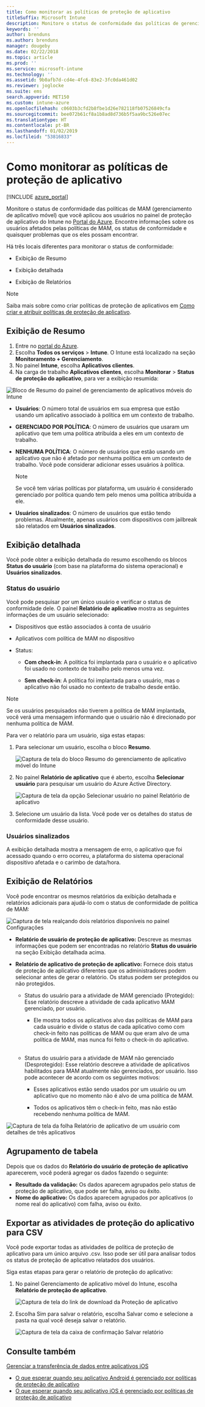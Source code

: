 ```yaml
---
title: Como monitorar as políticas de proteção de aplicativo
titleSuffix: Microsoft Intune
description: Monitore o status de conformidade das políticas de gerenciamento de aplicativo móvel no Intune.
keywords: ''
author: brenduns
ms.author: brenduns
manager: dougeby
ms.date: 02/22/2018
ms.topic: article
ms.prod: ''
ms.service: microsoft-intune
ms.technology: ''
ms.assetid: 9b0afb7d-cd4e-4fc6-83e2-3fc0da461d02
ms.reviewer: joglocke
ms.suite: ems
search.appverid: MET150
ms.custom: intune-azure
ms.openlocfilehash: c0603b3cfd2b8fbe1d26e782118fb07526849cfa
ms.sourcegitcommit: bee072b61cf8a1b8ad8d736b5f5aa9bc526e07ec
ms.translationtype: HT
ms.contentlocale: pt-BR
ms.lasthandoff: 01/02/2019
ms.locfileid: "53816833"
---
```

# <a name="how-to-monitor-app-protection-policies"></a>Como monitorar as políticas de proteção de aplicativo
[!INCLUDE [azure_portal](./includes/azure_portal.md)]

Monitore o status de conformidade das políticas de MAM (gerenciamento de aplicativo móvel) que você aplicou aos usuários no painel de proteção de aplicativo do Intune no [Portal do Azure](https://portal.azure.com). Encontre informações sobre os usuários afetados pelas políticas de MAM, os status de conformidade e quaisquer problemas que os eles possam encontrar.

Há três locais diferentes para monitorar o status de conformidade:

-   Exibição de Resumo

-   Exibição detalhada

-   Exibição de Relatórios

> [!NOTE]
> Saiba mais sobre como criar políticas de proteção de aplicativos em [Como criar e atribuir políticas de proteção de aplicativo](app-protection-policies.md).

## <a name="summary-view"></a>Exibição de Resumo

1. Entre no [portal do Azure](https://portal.azure.com).
2. Escolha **Todos os serviços** > **Intune**. O Intune está localizado na seção **Monitoramento + Gerenciamento**.
3. No painel **Intune**, escolha **Aplicativos clientes**.
4. Na carga de trabalho **Aplicativos clientes**, escolha **Monitorar** > **Status de proteção do aplicativo**, para ver a exibição resumida:

![Bloco de Resumo do painel de gerenciamento de aplicativos móveis do Intune](./media/app-protection-user-status-summary.png)

-   **Usuários**: O número total de usuários em sua empresa que estão usando um aplicativo associado à política em um contexto de trabalho.

-   **GERENCIADO POR POLÍTICA**: O número de usuários que usaram um aplicativo que tem uma política atribuída a eles em um contexto de trabalho.

-   **NENHUMA POLÍTICA**: O número de usuários que estão usando um aplicativo que não é afetado por nenhuma política em um contexto de trabalho. Você pode considerar adicionar esses usuários à política.
    > [!NOTE]
    > Se você tem várias políticas por plataforma, um usuário é considerado gerenciado por política quando tem pelo menos uma política atribuída a ele.

- **Usuários sinalizados**: O número de usuários que estão tendo problemas. Atualmente, apenas usuários com dispositivos com jailbreak são relatados em **Usuários sinalizados**.


## <a name="detailed-view"></a>Exibição detalhada
Você pode obter a exibição detalhada do resumo escolhendo os blocos **Status do usuário** (com base na plataforma do sistema operacional) e **Usuários sinalizados**.

### <a name="user-status"></a>Status do usuário
Você pode pesquisar por um único usuário e verificar o status de conformidade dele. O painel **Relatório de aplicativo** mostra as seguintes informações de um usuário selecionado:
- Dispositivos que estão associados à conta de usuário

- Aplicativos com política de MAM no dispositivo

- Status:

  - **Com check-in**: A política foi implantada para o usuário e o aplicativo foi usado no contexto de trabalho pelo menos uma vez.

  - **Sem check-in**: A política foi implantada para o usuário, mas o aplicativo não foi usado no contexto de trabalho desde então.

>[!NOTE]
> Se os usuários pesquisados não tiverem a política de MAM implantada, você verá uma mensagem informando que o usuário não é direcionado por nenhuma política de MAM.

Para ver o relatório para um usuário, siga estas etapas:

1.  Para selecionar um usuário, escolha o bloco **Resumo**.

    ![Captura de tela do bloco Resumo do gerenciamento de aplicativo móvel do Intune](./media/MAM-reporting-6.png)

2. No painel **Relatório de aplicativo** que é aberto, escolha **Selecionar usuário** para pesquisar um usuário do Azure Active Directory.

    ![Captura de tela da opção Selecionar usuário no painel Relatório de aplicativo](./media/MAM-reporting-2.png)

3. Selecione um usuário da lista. Você pode ver os detalhes do status de conformidade desse usuário.

### <a name="flagged-users"></a>Usuários sinalizados
A exibição detalhada mostra a mensagem de erro, o aplicativo que foi acessado quando o erro ocorreu, a plataforma do sistema operacional dispositivo afetada e o carimbo de data/hora.

## <a name="reporting-view"></a>Exibição de Relatórios

Você pode encontrar os mesmos relatórios da exibição detalhada e relatórios adicionais para ajudá-lo com o status de conformidade de política de MAM:

![Captura de tela realçando dois relatórios disponíveis no painel Configurações](./media/MAM-reporting-7.png)

-   **Relatório de usuário de proteção de aplicativo:** Descreve as mesmas informações que podem ser encontradas no relatório **Status do usuário** na seção Exibição detalhada acima.

-   **Relatório de aplicativo de proteção de aplicativo:** Fornece dois status de proteção de aplicativo diferentes que os administradores podem selecionar antes de gerar o relatório. Os status podem ser protegidos ou não protegidos.

    -   Status do usuário para a atividade de MAM gerenciado (Protegido): Esse relatório descreve a atividade de cada aplicativo MAM gerenciado, por usuário.

        -   Ele mostra todos os aplicativos alvo das políticas de MAM para cada usuário e divide o status de cada aplicativo como com check-in feito nas políticas de MAM ou que eram alvo de uma política de MAM, mas nunca foi feito o check-in do aplicativo.
<br></br>
    -   Status do usuário para a atividade de MAM não gerenciado (Desprotegido): Esse relatório descreve a atividade de aplicativos habilitados para MAM atualmente não gerenciados, por usuário. Isso pode acontecer de acordo com os seguintes motivos:

        -   Esses aplicativos estão sendo usados por um usuário ou um aplicativo que no momento não é alvo de uma política de MAM.

        -   Todos os aplicativos têm o check-in feito, mas não estão recebendo nenhuma política de MAM.

![Captura de tela da folha Relatório de aplicativo de um usuário com detalhes de três aplicativos](./media/MAM-reporting-4.png)

## <a name="table-grouping"></a>Agrupamento de tabela

Depois que os dados do **Relatório do usuário de proteção de aplicativo** aparecerem, você poderá agregar os dados fazendo o seguinte:

- **Resultado da validação:** Os dados aparecem agrupados pelo status de proteção de aplicativo, que pode ser falha, aviso ou êxito.
- **Nome do aplicativo:** Os dados aparecem agrupados por aplicativos (o nome real do aplicativo) com falha, aviso ou êxito.

## <a name="export-app-protection-activities-to-csv"></a>Exportar as atividades de proteção do aplicativo para CSV

Você pode exportar todas as atividades de política de proteção de aplicativo para um único arquivo .csv. Isso pode ser útil para analisar todos os status de proteção de aplicativo relatados dos usuários.

Siga estas etapas para gerar o relatório de proteção do aplicativo:

1. No painel Gerenciamento de aplicativo móvel do Intune, escolha **Relatório de proteção de aplicativo**.

    ![Captura de tela do link de download da Proteção de aplicativo](./media/app-protection-report-csv-2.png)

2. Escolha Sim para salvar o relatório, escolha Salvar como e selecione a pasta na qual você deseja salvar o relatório.

    ![Captura de tela da caixa de confirmação Salvar relatório](./media/app-protection-report-csv-1.png)

## <a name="see-also"></a>Consulte também
[Gerenciar a transferência de dados entre aplicativos iOS](data-transfer-between-apps-manage-ios.md)

* [O que esperar quando seu aplicativo Android é gerenciado por políticas de proteção de aplicativo](app-protection-enabled-apps-android.md)
* [O que esperar quando seu aplicativo iOS é gerenciado por políticas de proteção de aplicativo](app-protection-enabled-apps-ios.md)
